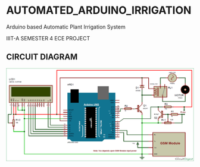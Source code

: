 # AUTOMATED_ARDUINO_IRRIGATION
Arduino based Automatic Plant Irrigation System

IIIT-A SEMESTER 4 ECE PROJECT

## CIRCUIT DIAGRAM

![CIRCUIT DIAGRAM](/circuit.png?raw=true)
